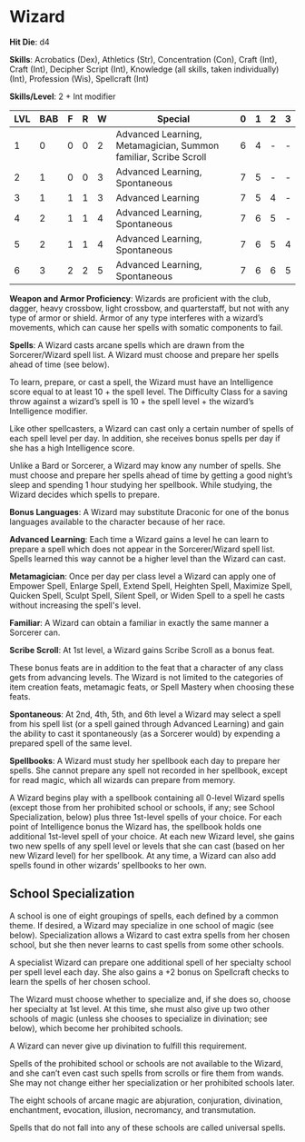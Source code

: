 # Wizard

**Hit Die**: d4

**Skills**: Acrobatics (Dex), Athletics (Str), Concentration (Con), Craft (Int), Craft (Int), Decipher Script (Int), Knowledge (all skills, taken individually) (Int), Profession (Wis), Spellcraft (Int)

**Skills/Level**: 2 + Int modifier

LVL | BAB | F | R | W | Special | 0 | 1 | 2 | 3
--- | --- | - | - | - | ------- | - | - | - | -
1   | 0   | 0 | 0 | 2 | Advanced Learning, Metamagician, Summon familiar, Scribe Scroll | 6 | 4 | -   | -  
2   | 1   | 0 | 0 | 3 | Advanced Learning, Spontaneous | 7 | 5 | -   | -
3   | 1   | 1 | 1 | 3 | Advanced Learning | 7 | 5 | 4 | -
4   | 2   | 1 | 1 | 4 | Advanced Learning, Spontaneous | 7 | 6 | 5 | -
5   | 2   | 1 | 1 | 4 | Advanced Learning, Spontaneous | 7 | 6 | 5 | 4
6   | 3   | 2 | 2 | 5 | Advanced Learning, Spontaneous | 7 | 6 | 6 | 5

**Weapon and Armor Proficiency**: Wizards are proficient with the club, dagger, heavy crossbow, light crossbow, and quarterstaff, but not with any type of armor or shield. Armor of any type interferes with a wizard’s movements, which can cause her spells with somatic components to fail.

**Spells**: A Wizard casts arcane spells which are drawn from the Sorcerer/Wizard spell list. A Wizard must choose and prepare her spells ahead of time (see below).

To learn, prepare, or cast a spell, the Wizard must have an Intelligence score equal to at least 10 + the spell level. The Difficulty Class for a saving throw against a wizard’s spell is 10 + the spell level + the wizard’s Intelligence modifier.

Like other spellcasters, a Wizard can cast only a certain number of spells of each spell level per day. In addition, she receives bonus spells per day if she has a high Intelligence score.

Unlike a Bard or Sorcerer, a Wizard may know any number of spells. She must choose and prepare her spells ahead of time by getting a good night’s sleep and spending 1 hour studying her spellbook. While studying, the Wizard decides which spells to prepare.

**Bonus Languages**: A Wizard may substitute Draconic for one of the bonus languages available to the character because of her race.

**Advanced Learning**: Each time a Wizard gains a level he can learn to prepare a spell which does not appear in the Sorcerer/Wizard spell list. Spells learned this way cannot be a higher level than the Wizard can cast.

**Metamagician**: Once per day per class level a Wizard can apply one of Empower Spell, Enlarge Spell, Extend Spell, Heighten Spell, Maximize Spell, Quicken Spell, Sculpt Spell, Silent Spell, or Widen Spell to a spell he casts without increasing the spell's level.

**Familiar**: A Wizard can obtain a familiar in exactly the same manner a Sorcerer can.

**Scribe Scroll**: At 1st level, a Wizard gains Scribe Scroll as a bonus feat.

These bonus feats are in addition to the feat that a character of any class gets from advancing levels. The Wizard is not limited to the categories of item creation feats, metamagic feats, or Spell Mastery when choosing these feats.

**Spontaneous**: At 2nd, 4th, 5th, and 6th level a Wizard may select a spell from his spell list (or a spell gained through Advanced Learning) and gain the ability to cast it spontaneously (as a Sorcerer would) by expending a prepared spell of the same level. 

**Spellbooks**: A Wizard must study her spellbook each day to prepare her spells. She cannot prepare any spell not recorded in her spellbook, except for read magic, which all wizards can prepare from memory.

A Wizard begins play with a spellbook containing all 0-level Wizard spells (except those from her prohibited school or schools, if any; see School Specialization, below) plus three 1st-level spells of your choice. For each point of Intelligence bonus the Wizard has, the spellbook holds one additional 1st-level spell of your choice. At each new Wizard level, she gains two new spells of any spell level or levels that she can cast (based on her new Wizard level) for her spellbook. At any time, a Wizard can also add spells found in other wizards’ spellbooks to her own.

## School Specialization

A school is one of eight groupings of spells, each defined by a common theme. If desired, a Wizard may specialize in one school of magic (see below). Specialization allows a Wizard to cast extra spells from her chosen school, but she then never learns to cast spells from some other schools.

A specialist Wizard can prepare one additional spell of her specialty school per spell level each day. She also gains a +2 bonus on Spellcraft checks to learn the spells of her chosen school.

The Wizard must choose whether to specialize and, if she does so, choose her specialty at 1st level. At this time, she must also give up two other schools of magic (unless she chooses to specialize in divination; see below), which become her prohibited schools.

A Wizard can never give up divination to fulfill this requirement.

Spells of the prohibited school or schools are not available to the Wizard, and she can’t even cast such spells from scrolls or fire them from wands. She may not change either her specialization or her prohibited schools later.

The eight schools of arcane magic are abjuration, conjuration, divination, enchantment, evocation, illusion, necromancy, and transmutation.

Spells that do not fall into any of these schools are called universal spells.